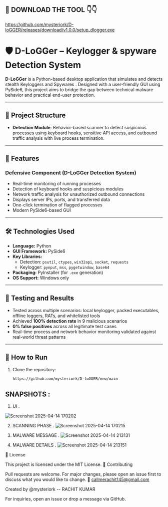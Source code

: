 ## 🌟 DOWNLOAD THE TOOL 👇👇
https://github.com/mysteriork/D-loGGER/releases/download/v1.0.0/setup_dlogger.exe

# 🛡️ D-LoGGer – Keylogger & spyware Detection System

**D-LoGGer** is a Python-based desktop application that simulates and detects stealth Keyloggers and Spywares . Designed with a user-friendly GUI using PySide6, this project aims to bridge the gap between technical malware behavior and practical end-user protection.

---

## 🧩 Project Structure

- **Detection Module**: Behavior-based scanner to detect suspicious processes using keyboard hooks, sensitive API access, and outbound traffic analysis with live process termination.

---

## 🔐 Features

### Defensive Component (D-LoGGer Detection System)
- Real-time monitoring of running processes
- Detection of keyboard hooks and suspicious modules
- Network traffic analysis for unauthorized outbound connections
- Displays server IPs, ports, and transferred data
- One-click termination of flagged processes
- Modern PySide6-based GUI

---

## 🛠️ Technologies Used

- **Language:** Python
- **GUI Framework:** PySide6
- **Key Libraries:**  
  - Detection: `psutil`, `ctypes`, `win32api`, `socket`, `requests`  
  - Keylogger: `pynput`, `mss`, `pygetwindow`, `base64`
- **Packaging:** PyInstaller (for `.exe` generation)
- **OS Support:** Windows only

---

## 🧪 Testing and Results

- Tested across multiple scenarios: local keylogger, packed executables, offline loggers, RATs, and whitelisted tools
- Achieved **100% detection rate** in 9 malicious scenarios
- **0% false positives** across all legitimate test cases
- Real-time process and network behavior monitoring validated against real-world threat patterns

---

## 🚀 How to Run

1. Clone the repository:
   ```bash
   https://github.com/mysteriork/D-loGGER/new/main

## SNAPSHOTS :
1) UI .
   
![Screenshot 2025-04-14 170202](https://github.com/user-attachments/assets/8c1c1dcd-4b29-4d5c-a897-dca912241864)

2) SCANNING PHASE .
   ![Screenshot 2025-04-14 170215](https://github.com/user-attachments/assets/cac1cbea-7150-47e7-80ed-465e464c7ba6)

3) MALWARE MESSAGE .
![Screenshot 2025-04-14 213131](https://github.com/user-attachments/assets/72a853cc-9e8b-4a49-81d7-8acf91880fcc)

4) MALWARE DETAILS .
![Screenshot 2025-04-14 213151](https://github.com/user-attachments/assets/cdb46b7b-9c69-45fb-bfd7-46c8d6dc70b9)

📄 License

This project is licensed under the MIT License. 🤝 Contributing

Pull requests are welcome. For major changes, please open an issue first to discuss what you would like to change. 📧 callmerachit145@gmail.com

Created by @mysteriork -- RACHIT KUMAR

For inquiries, open an issue or drop a message via GitHub.

